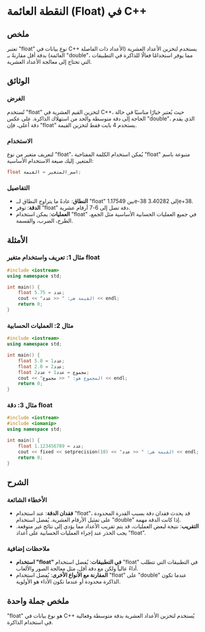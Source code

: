 <!--
Meta Description: # النقطة العائمة (Float) في C++ ## ملخص تعتبر "float" نوع بيانات في C++ يستخدم لتخزين الأعداد العشرية (الأعداد ذات الفاصلة العائمة) بدقة أقل مقارنةً ب...
Meta Keywords: float, استخدام, دقة, الأعداد, العشرية
-->

# النقطة العائمة (Float) في C++

## ملخص
تعتبر "float" نوع بيانات في C++ يستخدم لتخزين الأعداد العشرية (الأعداد ذات الفاصلة العائمة) بدقة أقل مقارنةً بـ "double"، مما يوفر استخدامًا فعالًا للذاكرة في التطبيقات التي تحتاج إلى معالجة الأعداد العشرية.

## الوثائق
### الغرض
تُستخدم "float" لتخزين القيم العشرية في C++، حيث يُعتبر خيارًا مناسبًا في حالة الحاجة إلى دقة متوسطة والحد من استهلاك الذاكرة. على عكس "double"، الذي يقدم دقة أعلى، فإن "float" يستخدم 4 بايت فقط لتخزين القيمة.

### الاستخدام
لتعريف متغير من نوع "float"، يُمكن استخدام الكلمة المفتاحية "float" متبوعة باسم المتغير. إليك صيغة الاستخدام الأساسية:

```cpp
float اسم_المتغير = القيمة;
```

### التفاصيل
- **النطاق**: عادةً ما يتراوح النطاق لــ "float" بين 1.17549e-38 إلى 3.40282e+38.
- **الدقة**: توفر "float" دقة تصل إلى 6-7 أرقام عشرية.
- **العمليات**: يمكن استخدام "float" في جميع العمليات الحسابية الأساسية مثل الجمع، الطرح، الضرب، والقسمة.

## الأمثلة
### مثال 1: تعريف واستخدام متغير float
```cpp
#include <iostream>
using namespace std;

int main() {
    float عدد = 5.75;
    cout << "القيمة هي: " << عدد << endl;
    return 0;
}
```

### مثال 2: العمليات الحسابية
```cpp
#include <iostream>
using namespace std;

int main() {
    float عدد1 = 5.0;
    float عدد2 = 2.0;
    float مجموع = عدد1 + عدد2;
    cout << "المجموع هو: " << مجموع << endl;
    return 0;
}
```

### مثال 3: دقة float
```cpp
#include <iostream>
#include <iomanip>
using namespace std;

int main() {
    float عدد = 1.123456789;
    cout << fixed << setprecision(10) << "القيمة هي: " << عدد << endl;
    return 0;
}
```

## الشرح
### الأخطاء الشائعة
- **فقدان الدقة**: عند استخدام "float"، قد يحدث فقدان دقة بسبب القدرة المحدودة على تمثيل الأرقام العشرية. يُفضل استخدام "double" إذا كانت الدقة مهمة.
- **التقريب**: نتيجة لبعض العمليات، قد يتم تقريب الأعداد مما يؤدي إلى نتائج غير متوقعة. يجب الحذر عند إجراء العمليات الحسابية على أعداد "float".

### ملاحظات إضافية
- **استخدام "float" في التطبيقات**: يُفضل استخدام "float" في التطبيقات التي تتطلب أداءً عالياً ولكن مع دقة أقل، مثل معالجة الصور والألعاب.
- **المقارنة مع الأنواع الأخرى**: يُفضل استخدام "float" على "double" عندما تكون الذاكرة محدودة أو عندما تكون الأداء هو الأولوية.

## ملخص جملة واحدة
"float" هو نوع بيانات في C++ يُستخدم لتخزين الأعداد العشرية بدقة متوسطة وفعالية في استخدام الذاكرة.